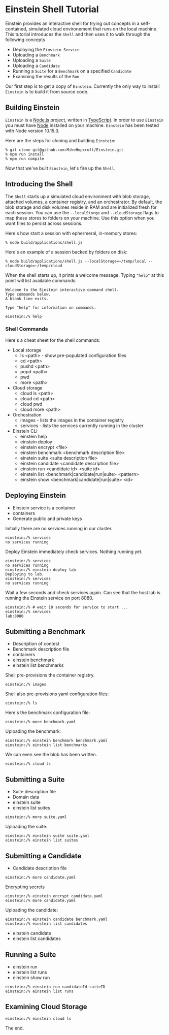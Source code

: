 # Einstein Shell Tutorial

Einstein provides an interactive shell for trying out concepts in a self-contained, simulated cloud environement that runs on the local machine. This tutorial introduces the `Shell` and then uses it to walk through the following concepts

* Deploying the `Einstein Service`
* Uploading a `Benchmark`
* Uploading a `Suite`
* Uploading a `Candidate`
* Running a `Suite` for a `Benchmark` on a specified `Candidate`
* Examining the results of the `Run`

Our first step is to get a copy of `Einstein`. Currently the only way to install `Einstein` is to build it from source code.

## Building Einstein
`Einstein` is a [Node.js](https://nodejs.org/en/) project,
written in [TypeScript](https://www.typescriptlang.org/).
In order to use `Einstein` you must have
[Node](https://nodejs.org/en/download/) installed on your machine.
`Einstein` has been tested with Node version 10.15.3.

Here are the steps for cloning and building `Einstein`:
~~~
% git clone git@github.com:MikeHopcroft/Einstein.git
% npm run install
% npm run compile
~~~

Now that we've built `Einstein`, let's fire up the `Shell`.

## Introducing the Shell

The `Shell` starts up a simulated cloud environment with blob storage, attached volumes, a container registry, and an orchestrator. By default, the blob storage and disk volumes reside in RAM and are initialized fresh for each session. You can use the `--localStorge` and `--cloudStorage` flags to map these stores to folders on your machine. Use this option when you want files to persist across sessions.

Here's how start a session with ephermeral, in-memory stores:
~~~
% node build/applications/shell.js
~~~

Here's an example of a session backed by folders on disk:
~~~
% node build/applications/shell.js --localStorage=~/temp/local --cloudStorage=~/temp/cloud
~~~

When the shell starts up, it prints a welcome message. Typing `"help"` at this point will list available commands:

[//]: # (shell)
~~~
Welcome to the Einstein interactive command shell.
Type commands below.
A blank line exits.

Type "help" for information on commands.

einstein:/% help
~~~

### Shell Commands

Here's a cheat sheet for the shell commands:

* Local storage
    * ls \<path> - show pre-populated configuration files
    * cd \<path>
    * pushd \<path>
    * popd \<path>
    * pwd
    * more \<path>
* Cloud storage
    * cloud ls \<path>
    * cloud cd \<path>
    * cloud pwd
    * cloud more \<path>
* Orchestration
    * images - lists the images in the container registry
    * services - lists the services currently running in the cluster
* Einstein CLI
    * einstein help
    * einstein deploy
    * einstein encrypt \<file>
    * einstein benchmark \<benchmark description file>
    * einstein suite \<suite description file>
    * einstein candidate \<candidate description file>
    * einstein run \<candidate id> \<suite id>
    * einstein list \<benchmark|candidate|run|suite> \<pattern>
    * einstein show \<benchmark|candidate|run|suite> \<id>

## Deploying Einstein

* Einstein service is a container
* containers
* Generate public and private keys

Initially there are no services running in our cluster.

[//]: # (shell)
~~~
einstein:/% services
no services running
~~~

Deploy Einstein immediately check services. Nothing running yet.

[//]: # (shell)
~~~
einstein:/% services
no services running
einstein:/% einstein deploy lab
Deploying to lab.
einstein:/% services
no services running
~~~

Wait a few seconds and check services again. Can see that the host lab is running the Einstein service on port 8080.

[//]: # (shell)
~~~
einstein:/% # wait 10 seconds for service to start ...
einstein:/% services
lab:8080
~~~

## Submitting a Benchmark

* Description of contest
* Benchmark description file
* containers
* einstein benchmark
* einstein list benchmarks

Shell pre-provisions the container registry.

[//]: # (shell)
~~~
einstein:/% images
~~~

Shell also pre-provisions yaml configuration files:

[//]: # (shell)
~~~
einstein:/% ls
~~~

Here's the benchmark configuration file:

[//]: # (shell)
~~~
einstein:/% more benchmark.yaml
~~~

Uploading the benchmark:

[//]: # (shell)
~~~
einstein:/% einstein benchmark benchmark.yaml
einstein:/% einstein list benchmarks
~~~

We can even see the blob has been written.

[//]: # (shell)
~~~
einstein:/% cloud ls
~~~

## Submitting a Suite

* Suite description file
* Domain data
* einstein suite
* einstein list suites

[//]: # (shell)
~~~
einstein:/% more suite.yaml
~~~

Uploading the suite:

[//]: # (shell)
~~~
einstein:/% einstein suite suite.yaml
einstein:/% einstein list suites
~~~

## Submitting a Candidate

* Candidate description file

[//]: # (shell)
~~~
einstein:/% more candidate.yaml
~~~

Encrypting secrets

[//]: # (shell)
~~~
einstein:/% einstein encrypt candidate.yaml
einstein:/% more candidate.yaml
~~~

Uploading the candidate:

[//]: # (shell)
~~~
einstein:/% einstein candidate benchmark.yaml
einstein:/% einstein list candidates
~~~

* einstein candidate
* einstein list candidates

## Running a Suite

* einstein run
* einstein list runs
* einstein show run

[//]: # (shell)
~~~
einstein:/% einstein run candidateId suiteID
einstein:/% einstein list runs
~~~

## Examining Cloud Storage

[//]: # (shell)
~~~
einstein:/% einstein cloud ls
~~~

The end.
